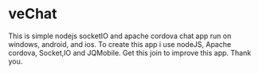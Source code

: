 # veChat
This is simple nodejs socketIO and apache cordova chat app run on windows, android, and ios. To create this app i use nodeJS, Apache cordova, Socket,IO and JQMobile. Get this join to improve this app. Thank you.
